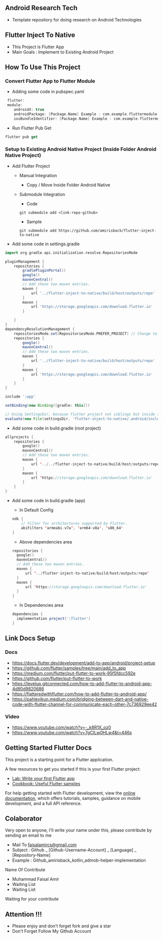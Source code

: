 ## Android Research Tech
- Template repository for doing research on Android Technologies

## Flutter Inject To Native
- This Project is Flutter App
- Main Goals : Implement to Existing Android Project

## How To Use This Project

### Convert Flutter App to Flutter Module
- Adding some code in pubspec.yaml

```kotlin
 flutter:
 module:
    androidX: true
    androidPackage: [Package.Name] Example : com.example.fluttermodule
    iosBundleIdentifier: [Package.Name] Example : com.example.fluttermodule
```

- Run Flutter Pub Get

```kotlin
flutter pub get
```

### Setup to Existing Android Native Project (Inside Folder Android Native Project)

- Add Flutter Project

  - Manual Integration
  
    - Copy / Move Inside Folder Android Native
  
  - Submodule Integration
  
    - Code

    ```kotin
    git submodule add <link-repo-github>
    ```

    - Sample

    ```kotin
    git submodule add https://github.com/amirisback/flutter-inject-to-native
    ```

- Add some code in settings.gradle

```groovy
import org.gradle.api.initialization.resolve.RepositoriesMode

pluginManagement {
    repositories {
        gradlePluginPortal()
        google()
        mavenCentral()
        // Add these two maven entries.
        maven {
            url '../flutter-inject-to-native/build/host/outputs/repo'
        }
        maven {
            url 'https://storage.googleapis.com/download.flutter.io'
        }

    }
}
dependencyResolutionManagement {
    repositoriesMode.set(RepositoriesMode.PREFER_PROJECT) // Change to PREFER_PROJECT
    repositories {
        google()
        mavenCentral()
        // Add these two maven entries.
        maven {
            url '../flutter-inject-to-native/build/host/outputs/repo'
        }
        maven {
            url 'https://storage.googleapis.com/download.flutter.io'
        }
    }
}

include ':app'

setBinding(new Binding([gradle: this]))

// Using SettingsDir, because flutter project not siblings but inside the existing project
evaluate(new File(settingsDir, 'flutter-inject-to-native/.android/include_flutter.groovy')) 

```

- Add some code in build.gradle (root project)

```kotlin
allprojects {
    repositories {
        google()
        mavenCentral()
        // Add these two maven entries.
        maven {
            url '../../flutter-inject-to-native/build/host/outputs/repo'
        }
        maven {
            url 'https://storage.googleapis.com/download.flutter.io'
        }
    }
}
```

- Add some code in build.gradle (app)
  
  - In Default Config
  
  ```kotlin
  ndk {
      // Filter for architectures supported by Flutter.
      abiFilters 'armeabi-v7a', 'arm64-v8a', 'x86_64'
  }
  ```
  
  - Above dependencies area
  
  ```kotlin
  repositories {
    google()
    mavenCentral()
    // Add these two maven entries.
    maven {
        url '../flutter-inject-to-native/build/host/outputs/repo'
    }
    maven {
        url 'https://storage.googleapis.com/download.flutter.io'
    }
  }
  ```
  
  - In Dependencies area

  ```groovy
  dependencies {
    implementation project(':flutter')
  }
  ```
  
## Link Docs Setup
### Docs
- https://docs.flutter.dev/development/add-to-app/android/project-setup
- https://github.com/flutter/samples/tree/main/add_to_app
- https://medium.com/flutter/put-flutter-to-work-95f5fdcc592e
- https://github.com/flutter/put-flutter-to-work
- https://levelup.gitconnected.com/how-to-add-flutter-to-android-app-4d80d9820686
- https://flatteredwithflutter.com/how-to-add-flutter-to-android-app/
- https://pahlevikun.medium.com/bridging-between-dart-and-native-code-with-flutter-channel-for-communicate-each-other-7c736929ee42

### Video
- https://www.youtube.com/watch?v=-_k8R1X_oz0
- https://www.youtube.com/watch?v=7gCILw0HLw4&t=446s


## Getting Started Flutter Docs

This project is a starting point for a Flutter application.

A few resources to get you started if this is your first Flutter project:

- [Lab: Write your first Flutter app](https://docs.flutter.dev/get-started/codelab)
- [Cookbook: Useful Flutter samples](https://docs.flutter.dev/cookbook)

For help getting started with Flutter development, view the
[online documentation](https://docs.flutter.dev/), which offers tutorials,
samples, guidance on mobile development, and a full API reference.

## Colaborator
Very open to anyone, I'll write your name under this, please contribute by sending an email to me

- Mail To faisalamircs@gmail.com
- Subject : Github _ [Github-Username-Account] _ [Language] _ [Repository-Name]
- Example : Github_amirisback_kotlin_admob-helper-implementation

Name Of Contribute
- Muhammad Faisal Amir
- Waiting List
- Waiting List

Waiting for your contribute

## Attention !!!
- Please enjoy and don't forget fork and give a star
- Don't Forget Follow My Github Account
